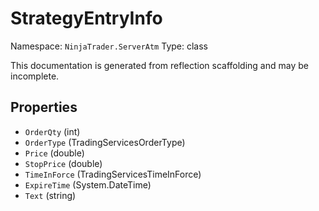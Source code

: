 # StrategyEntryInfo

Namespace: `NinjaTrader.ServerAtm`
Type: class

This documentation is generated from reflection scaffolding and may be incomplete.

## Properties
- `OrderQty` (int)
- `OrderType` (TradingServicesOrderType)
- `Price` (double)
- `StopPrice` (double)
- `TimeInForce` (TradingServicesTimeInForce)
- `ExpireTime` (System.DateTime)
- `Text` (string)
